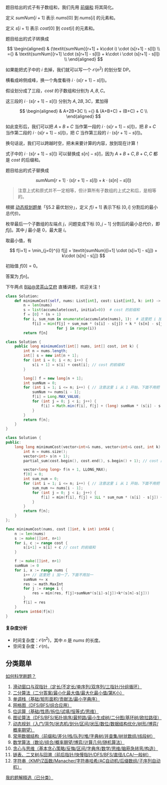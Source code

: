 题目给出的式子有子数组和，我们先用 [前缀和](https://leetcode.cn/problems/range-sum-query-immutable/solution/qian-zhui-he-ji-qi-kuo-zhan-fu-ti-dan-py-vaar/) 将其简化。

定义 $\textit{sumNum}[i+1]$ 表示 $\textit{nums}[0]$ 到 $\textit{nums}[i]$ 的元素和。

定义 $s[i+1]$ 表示 $\textit{cost}[0]$ 到 $\textit{cost}[i]$ 的元素和。

题目给出的式子转换成

$$
\begin{aligned}
    & (\textit{sumNum}[r+1] + k\cdot i) \cdot (s[r+1] - s[l])      \\
={} & \textit{sumNum}[r+1] \cdot (s[r+1] - s[l]) + k\cdot i \cdot (s[r+1] - s[l])       \\
\end{aligned}
$$

如果能把式子中的 $i$ 去掉，我们就可以写一个 $\mathcal{O}(n^2)$ 的划分型 DP。

横看成岭侧成峰，换一个角度看待 $i \cdot (s[r+1] - s[l])$。

假设划分成了三段，$\textit{cost}$ 的子数组和分别为 $A,B,C$。

这三段的 $i \cdot (s[r+1] - s[l])$ 分别为 $A,2B,3C$，累加得

$$
\begin{aligned}
    & A+2B+3C      \\
={} & (A+B+C) + (B+C) + C        \\
\end{aligned}
$$

如此变形后，我们可以把 $A+B+C$ 当作第一段的 $i \cdot (s[r+1] - s[l])$，把 $B+C$ 当作第二段的 $i \cdot (s[r+1] - s[l])$，把 $C$ 当作第三段的 $i \cdot (s[r+1] - s[l])$。

换句话说，我们可以跨越时空，把未来要计算的内容，放到现在计算！

式子中的 $i \cdot (s[r+1] - s[l])$ 可以替换成 $s[n] - s[l]$，因为 $A+B+C,B+C,C$ 都是 $\textit{cost}$ 的后缀和。

题目给出的式子替换成

$$
\textit{sumNum}[r+1] \cdot (s[r+1] - s[l]) + k\cdot (s[n] - s[l])
$$

> 注意上式和原式并不一定相等，但计算所有子数组的上式之和后，是相等的。

根据 [动态规划题单](https://leetcode.cn/circle/discuss/tXLS3i/)「§5.2 最优划分」，定义 $f[i+1]$ 表示下标 $[0,i]$ 分割后的最小总代价。

枚举最后一个子数组的左端点 $j$，问题变成下标 $[0,j-1]$ 分割后的最小总代价，即 $f[j]$。其中 $j$ 最小是 $0$，最大是 $i$。

取最小值，有

$$
f[i+1] = \min_{j=0}^{i} f[j] + \textit{sumNum}[i+1] \cdot (s[i+1] - s[j]) + k\cdot (s[n] - s[j])
$$

初始值 $f[0]=0$。

答案为 $f[n]$。

下午两点 [B站@灵茶山艾府](https://space.bilibili.com/206214) 直播讲题，欢迎关注！

```py [sol-Python3]
class Solution:
    def minimumCost(self, nums: List[int], cost: List[int], k: int) -> int:
        n = len(nums)
        s = list(accumulate(cost, initial=0))  # cost 的前缀和
        f = [0] * (n + 1)
        for i, sum_num in enumerate(accumulate(nums), 1):  # 这里把 i 加一了，下面不用加一
            f[i] = min(f[j] + sum_num * (s[i] - s[j]) + k * (s[n] - s[j])
                       for j in range(i))
        return f[n]
```

```java [sol-Java]
class Solution {
    public long minimumCost(int[] nums, int[] cost, int k) {
        int n = nums.length;
        int[] s = new int[n + 1];
        for (int i = 0; i < n; i++) {
            s[i + 1] = s[i] + cost[i]; // cost 的前缀和
        }

        long[] f = new long[n + 1];
        int sumNum = 0;
        for (int i = 1; i <= n; i++) { // 注意这里 i 从 1 开始，下面不用把 i 加一
            sumNum += nums[i - 1];
            f[i] = Long.MAX_VALUE;
            for (int j = 0; j < i; j++) {
                f[i] = Math.min(f[i], f[j] + (long) sumNum * (s[i] - s[j]) + k * (s[n] - s[j]));
            }
        }
        return f[n];
    }
}
```

```cpp [sol-C++]
class Solution {
public:
    long long minimumCost(vector<int>& nums, vector<int>& cost, int k) {
        int n = nums.size();
        vector<int> s(n + 1);
        partial_sum(cost.begin(), cost.end(), s.begin() + 1); // cost 的前缀和

        vector<long long> f(n + 1, LLONG_MAX);
        f[0] = 0;
        int sum_num = 0;
        for (int i = 1; i <= n; i++) { // 注意这里 i 从 1 开始，下面不用把 i 加一
            sum_num += nums[i - 1];
            for (int j = 0; j < i; j++) {
                f[i] = min(f[i], f[j] + 1LL * sum_num * (s[i] - s[j]) + k * (s[n] - s[j]));
            }
        }
        return f[n];
    }
};
```

```go [sol-Go]
func minimumCost(nums, cost []int, k int) int64 {
	n := len(nums)
	s := make([]int, n+1)
	for i, c := range cost {
		s[i+1] = s[i] + c // cost 的前缀和
	}

	f := make([]int, n+1)
	sumNum := 0
	for i, x := range nums {
		i++ // 这里把 i 加一了，下面不用加一
		sumNum += x
		res := math.MaxInt
		for j := range i {
			res = min(res, f[j]+sumNum*(s[i]-s[j])+k*(s[n]-s[j]))
		}
		f[i] = res
	}
	return int64(f[n])
}
```

#### 复杂度分析

- 时间复杂度：$\mathcal{O}(n^2)$，其中 $n$ 是 $\textit{nums}$ 的长度。
- 空间复杂度：$\mathcal{O}(n)$。

## 分类题单

[如何科学刷题？](https://leetcode.cn/circle/discuss/RvFUtj/)

1. [滑动窗口与双指针（定长/不定长/单序列/双序列/三指针/分组循环）](https://leetcode.cn/circle/discuss/0viNMK/)
2. [二分算法（二分答案/最小化最大值/最大化最小值/第K小）](https://leetcode.cn/circle/discuss/SqopEo/)
3. [单调栈（基础/矩形面积/贡献法/最小字典序）](https://leetcode.cn/circle/discuss/9oZFK9/)
4. [网格图（DFS/BFS/综合应用）](https://leetcode.cn/circle/discuss/YiXPXW/)
5. [位运算（基础/性质/拆位/试填/恒等式/思维）](https://leetcode.cn/circle/discuss/dHn9Vk/)
6. [图论算法（DFS/BFS/拓扑排序/最短路/最小生成树/二分图/基环树/欧拉路径）](https://leetcode.cn/circle/discuss/01LUak/)
7. [动态规划（入门/背包/状态机/划分/区间/状压/数位/数据结构优化/树形/博弈/概率期望）](https://leetcode.cn/circle/discuss/tXLS3i/)
8. [常用数据结构（前缀和/差分/栈/队列/堆/字典树/并查集/树状数组/线段树）](https://leetcode.cn/circle/discuss/mOr1u6/)
9. [数学算法（数论/组合/概率期望/博弈/计算几何/随机算法）](https://leetcode.cn/circle/discuss/IYT3ss/)
10. [贪心与思维（基本贪心策略/反悔/区间/字典序/数学/思维/脑筋急转弯/构造）](https://leetcode.cn/circle/discuss/g6KTKL/)
11. [链表、二叉树与回溯（前后指针/快慢指针/DFS/BFS/直径/LCA/一般树）](https://leetcode.cn/circle/discuss/K0n2gO/)
12. [字符串（KMP/Z函数/Manacher/字符串哈希/AC自动机/后缀数组/子序列自动机）](https://leetcode.cn/circle/discuss/SJFwQI/)

[我的题解精选（已分类）](https://github.com/EndlessCheng/codeforces-go/blob/master/leetcode/SOLUTIONS.md)
